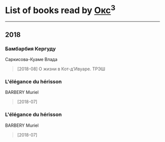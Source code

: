 # List of books read by [Окс](http://www.knigopis.com/#/user/books?u=102536471289425216982-google)<sup>3</sup>
---

## 2018

### Бамбарбия Кергуду
Саркисова-Куаме Влада
> [2018-08] О жизни в Кот-д'Ивуаре. ТРЭШ


### L'élégance du hérisson
BARBERY Muriel
> [2018-07] 


### L'élégance du hérisson
BARBERY Muriel
> [2018-07] 



